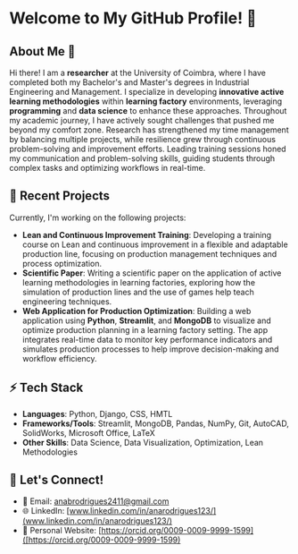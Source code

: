 # Welcome to My GitHub Profile! 👋

## About Me 🌟
Hi there!
I am a **researcher** at the University of Coimbra, where I have completed both my Bachelor's and Master's degrees in Industrial Engineering and Management. I specialize in developing **innovative active learning methodologies** within **learning factory** environments, leveraging **programming** and **data science** to enhance these approaches. Throughout my academic journey, I have actively sought challenges that pushed me beyond my comfort zone. Research has strengthened my time management by balancing multiple projects, while resilience grew through continuous problem-solving and improvement efforts. Leading training sessions honed my communication and problem-solving skills, guiding students through complex tasks and optimizing workflows in real-time.


## 🌱 Recent Projects

Currently, I'm working on the following projects:
- **Lean and Continuous Improvement Training**: Developing a training course on Lean and continuous improvement in a flexible and adaptable production line, focusing on production management techniques and process optimization.
- **Scientific Paper**: Writing a scientific paper on the application of active learning methodologies in learning factories, exploring how the simulation of production lines and the use of games help teach engineering techniques.
- **Web Application for Production Optimization**: Building a web application using **Python**, **Streamlit**, and **MongoDB** to visualize and optimize production planning in a learning factory setting. The app integrates real-time data to monitor key performance indicators and simulates production processes to help improve decision-making and workflow efficiency.


## ⚡ Tech Stack

- **Languages**: Python, Django, CSS, HMTL
- **Frameworks/Tools**: Streamlit, MongoDB, Pandas, NumPy, Git, AutoCAD, SolidWorks, Microsoft Office, LaTeX
- **Other Skills**: Data Science, Data Visualization, Optimization, Lean Methodologies


## 🔗 Let's Connect!
- 📧 Email: [anabrodrigues2411@gmail.com](mailto:anabrodrigues2411@gmail.com)
- 🌐 LinkedIn: [www.linkedin.com/in/anarodrigues123/](www.linkedin.com/in/anarodrigues123/)
- 📜 Personal Website: [https://orcid.org/0009-0009-9999-1599]([https://orcid.org/0009-0009-9999-1599)

